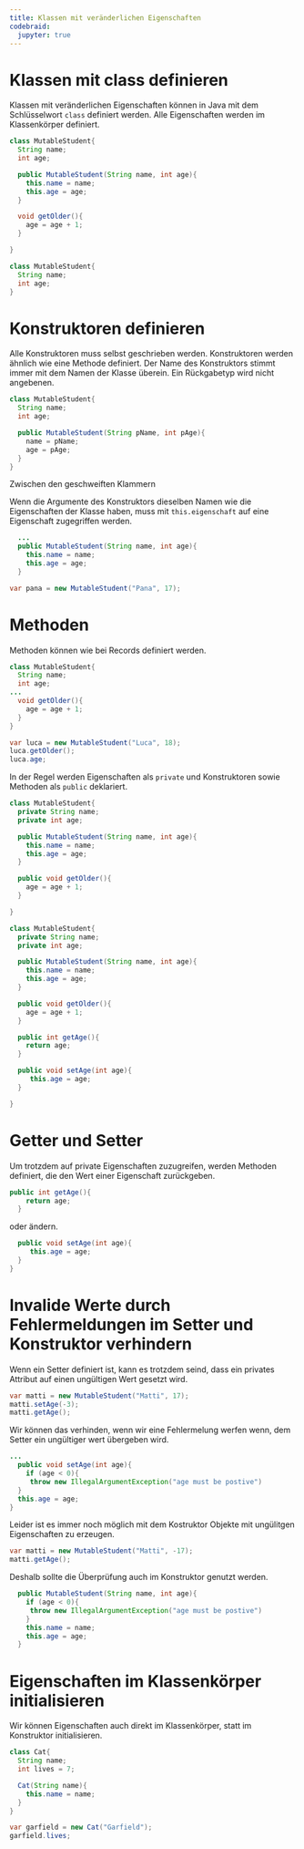 ```yaml
---
title: Klassen mit veränderlichen Eigenschaften
codebraid:
  jupyter: true
---
```




# Klassen mit class definieren

Klassen mit veränderlichen Eigenschaften können in Java mit dem Schlüsselwort `class` definiert werden.
Alle Eigenschaften werden im Klassenkörper definiert.

```{.java .cb-run first_number=1}
class MutableStudent{
  String name;
  int age;

  public MutableStudent(String name, int age){
    this.name = name;
    this.age = age;
  }

  void getOlder(){
    age = age + 1;
  }

}
```


```java
class MutableStudent{
  String name;
  int age;
}
```

# Konstruktoren definieren


Alle Konstruktoren muss selbst geschrieben werden. Konstruktoren werden ähnlich wie eine Methode definiert. Der Name des Konstruktors stimmt immer mit dem Namen der Klasse überein.
Ein Rückgabetyp wird nicht angebenen. 


```java
class MutableStudent{
  String name;
  int age;

  public MutableStudent(String pName, int pAge){
    name = pName;
    age = pAge;
  }
}
```

Zwischen den geschweiften Klammern



Wenn die Argumente des Konstruktors dieselben Namen wie die Eigenschaften der Klasse haben,
muss mit `this.eigenschaft` auf eine Eigenschaft zugegriffen werden.


```java
  ...
  public MutableStudent(String name, int age){
    this.name = name;
    this.age = age;
  }
```


```{.java .cb-nb first_number=1}
var pana = new MutableStudent("Pana", 17);
```

# Methoden


Methoden können wie bei Records definiert werden.


```java
class MutableStudent{
  String name;
  int age;
...
  void getOlder(){
    age = age + 1;
  }
}
```



```{.java .cb-nb first_number=1}
var luca = new MutableStudent("Luca", 18);
luca.getOlder();
luca.age;
```

In der Regel werden Eigenschaften als `private` und Konstruktoren sowie Methoden als `public` deklariert. 

```java
class MutableStudent{
  private String name;
  private int age;

  public MutableStudent(String name, int age){
    this.name = name;
    this.age = age;
  }

  public void getOlder(){
    age = age + 1;
  }

}
```



```{.java .cb-run}
class MutableStudent{
  private String name;
  private int age;

  public MutableStudent(String name, int age){
    this.name = name;
    this.age = age;
  }

  public void getOlder(){
    age = age + 1;
  }

  public int getAge(){
    return age;
  }

  public void setAge(int age){
     this.age = age;
  }

}
```



# Getter und Setter

Um trotzdem auf private Eigenschaften zuzugreifen, werden Methoden definiert, die den Wert einer Eigenschaft zurückgeben.

```java  
public int getAge(){
    return age;
  }
```

oder ändern.

```java
  public void setAge(int age){
     this.age = age;
  }
}
```

# Invalide Werte durch Fehlermeldungen im Setter und Konstruktor verhindern

Wenn ein Setter definiert ist, kann es trotzdem seind, dass ein privates Attribut auf einen ungültigen Wert gesetzt wird.

```{.java .cb-nb first_number=1}
var matti = new MutableStudent("Matti", 17);
matti.setAge(-3);
matti.getAge();
```

Wir können das verhinden, wenn wir eine Fehlermelung werfen wenn, dem Setter ein ungültiger wert übergeben wird.

```java
...
  public void setAge(int age){
    if (age < 0){
     throw new IllegalArgumentException("age must be postive")
  }
  this.age = age;
}
```

Leider ist es immer noch möglich mit dem Kostruktor Objekte mit ungülitgen Eigenschaften  zu  erzeugen.

```{.java .cb-nb first_number=1}
var matti = new MutableStudent("Matti", -17);
matti.getAge();
```


Deshalb sollte die Überprüfung auch im Konstruktor genutzt werden.

```java
  public MutableStudent(String name, int age){
    if (age < 0){
     throw new IllegalArgumentException("age must be postive")
    }
    this.name = name;
    this.age = age;
  }
```


# Eigenschaften im Klassenkörper initialisieren

Wir können Eigenschaften auch direkt im Klassenkörper, statt im Konstruktor initialisieren.

```{.java .cb-nb first_number=1}
class Cat{
  String name;
  int lives = 7;

  Cat(String name){
    this.name = name;
  }
}
```

```{.java .cb-nb first_number=1}
var garfield = new Cat("Garfield");
garfield.lives;
```





<!-- 

```{.java .cb-nb first_number=1}
var micha = new MutableStudent("Micha", 18);
micha.getOlder();
micha.getAge();
```

Auch zum Setzen von Eigenschaften werden Methoden definiert. 
In diesen sollte ein Fehler geworfen werden, wenn ein invalider Wert gestzt werden soll. 



```{.java .cb-nb first_number=1}
class MutableStudent{
  private String name;
  private int age;

  public MutableStudent(String name, int age){

    if (age < 0){
      throw new IllegalArgumentException("age must be positive");
    }

    this.name = name;
    this.age = age;
  }

  public void getOlder(){
    age = age + 1;
  }

  public String getName(){
    return name;
  }

  public int getAge(){
    return age;
  }

  public void setAge(){
    if (age < 0){
      throw new IllegalArgumentException("age must be positive");
    }

    this.age = age;
  }

}
``` -->
